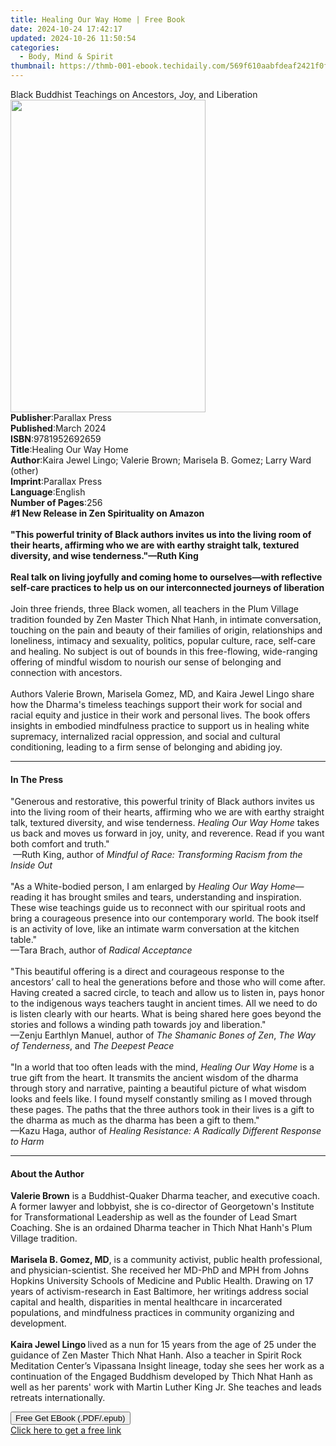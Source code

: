```yaml
---
title: Healing Our Way Home | Free Book
date: 2024-10-24 17:42:17
updated: 2024-10-26 11:50:54
categories:
  - Body, Mind & Spirit
thumbnail: https://thmb-001-ebook.techidaily.com/569f610aabfdeaf2421f0f6265aa815eb29b616029b10b895deb3e4657b989b1.jpg
---
```

<main id="book-container">
  <div class="flex flex-col">
    <div class="book-brief flex-1 py-6 px-4 sm:p-6 md:py-10 md:px-8">
      <!-- brief-->
      <div class="book-brief-main">
        Black Buddhist Teachings on Ancestors, Joy, and Liberation
      </div>
    </div>
    <div
      class="book-meta-info flex-1 grid gap-4 col-start-1 col-end-3 row-start-1 sm:mb-6 sm:grid-cols-4 lg:gap-6 lg:col-start-2 lg:row-end-6 lg:row-span-6 lg:mb-0"
    >
      <div
        class="book-meta-info-left place-content-center mt-4 p-4 text-sm leading-6 col-start-2 col-span-2 dark:text-slate-400"
      >
        <img
          class="w-full h-500 object-cover rounded-lg sm:h-255 sm:col-span-2 lg:col-span-full"
          src="https://img-001-ebook.techidaily.com/bbe227202988010404819ebccd0b3cc9304131a54990d0349105dce80ce0c294.jpg"
          alt=""
          width="312"
          height="500"
        />
      </div>
      <div
        class="book-meta-info-right mt-2 col-start-1 row-start-2 col-span-3 self-center"
      >
        <!-- meta data  -->
        <div class="flex flex-col px-4 md:px-8">
          <div class="flex-1">
            <strong>Publisher</strong>:<span class="px-2">Parallax Press</span>
          </div>
          <div class="flex-1">
            <strong>Published</strong>:<span class="px-2">March 2024</span>
          </div>
          <div class="flex-1">
            <strong>ISBN</strong>:<span class="px-2">9781952692659</span>
          </div>
          <div class="flex-1">
            <strong>Title</strong>:<span class="px-2"
              >Healing Our Way Home</span
            >
          </div>
          <div class="flex-1">
            <strong>Author</strong>:<span class="px-2"
              >Kaira Jewel Lingo; Valerie Brown; Marisela B. Gomez; Larry Ward
              (other)</span
            >
          </div>
          <div class="flex-1">
            <strong>Imprint</strong>:<span class="px-2">Parallax Press</span>
          </div>
          <div class="flex-1">
            <strong>Language</strong>:<span class="px-2">English</span>
          </div>
          <div class="flex-1">
            <strong>Number of Pages</strong>:<span class="px-2">256</span>
          </div>
        </div>
      </div>
    </div>
    <div class="book-description flex-1 py-6 px-4 sm:p-6 md:py-10 md:px-8">
      <div class="book-description-main">
        <div accordion-content="" id="description">
          <b
            >#1 New Release in Zen Spirituality on Amazon<br /><br />"This
            powerful trinity of Black authors invites us into the living room of
            their hearts, affirming who we are with earthy straight talk,
            textured diversity, and wise tenderness."—Ruth King<br /><br />Real
            talk on living joyfully and coming home to ourselves—with reflective
            self-care practices to help us on our interconnected journeys of
            liberation</b
          ><br /><br />Join three friends, three Black women, all teachers in
          the Plum Village tradition founded by Zen Master Thich Nhat Hanh, in
          intimate conversation, touching on the pain and beauty of their
          families of origin, relationships and loneliness, intimacy and
          sexuality, politics, popular culture, race, self-care and healing. No
          subject is out of bounds in this free-flowing, wide-ranging offering
          of mindful wisdom to nourish our sense of belonging and connection
          with ancestors.<br /><br />Authors Valerie Brown, Marisela Gomez, MD,
          and Kaira Jewel Lingo share how the Dharma's timeless teachings
          support their work for social and racial equity and justice in their
          work and personal lives. The book offers insights in embodied
          mindfulness practice to support us in healing white supremacy,
          internalized racial oppression, and social and cultural conditioning,
          leading to a firm sense of belonging and abiding joy.
        </div>
        <div class="accordion-fader"></div>
      </div>
    </div>
    <div class="book-excerpts flex-1 py-6 px-4 sm:p-6 md:py-10 md:px-8">
      <!-- excerpts-->
      <div class="book-excerpts-main">
        <hr />
        <h4 class="placeholder placeholder-heading">
          <span>In The Press</span>
        </h4>
        <p>
          "Generous and restorative, this powerful trinity of Black authors
          invites us into the living room of their hearts, affirming who we are
          with earthy straight talk, textured diversity, and wise
          tenderness.&nbsp;<i>Healing Our Way Home</i>&nbsp;takes us back and
          moves us forward in joy, unity, and reverence. Read if you want both
          comfort and truth."<br />&nbsp;—Ruth&nbsp;King, author of&nbsp;<i
            >Mindful of Race: Transforming Racism from the Inside Out</i
          ><br /><br />"As a White-bodied person, I am enlarged by&nbsp;<i
            >Healing Our Way Home</i
          >—reading it has brought smiles and tears, understanding and
          inspiration. These wise teachings guide us to reconnect with our
          spiritual roots and bring a courageous presence into our contemporary
          world. The book itself is an activity of love, like an intimate warm
          conversation at the kitchen table."<br />—Tara&nbsp;Brach, author
          of&nbsp;<i>Radical Acceptance</i><br /><br />"This beautiful offering
          is a direct and courageous response to the ancestors’ call to heal the
          generations before and those who will come after. Having created a
          sacred circle, to teach and allow us to listen in, pays honor to the
          indigenous ways teachers taught in ancient times. All we need to do is
          listen clearly with our hearts. What is being shared here goes beyond
          the stories and follows a winding path towards joy and liberation."<br />—Zenju
          Earthlyn Manuel, author of&nbsp;<i>The Shamanic Bones of Zen</i
          >,&nbsp;<i>The Way of Tenderness</i>, and&nbsp;<i>The Deepest Peace</i
          ><br /><br />"In a world that too often leads with the mind,&nbsp;<i
            >Healing Our Way Home</i
          >&nbsp;is a true gift from the heart. It transmits the ancient wisdom
          of the dharma through story and narrative, painting a beautiful
          picture of what wisdom looks and feels like. I found myself constantly
          smiling as I moved through these pages. The paths that the three
          authors took in their lives is a gift to the dharma as much as the
          dharma has been a gift to them."<br />—Kazu&nbsp;Haga, author
          of&nbsp;<i
            >Healing Resistance: A Radically Different Response to Harm</i
          >
        </p>
      </div>
    </div>
    <div class="book-about-author flex-1 py-6 px-4 sm:p-6 md:py-10 md:px-8">
      <!-- about author-->
      <div class="book-main-author-main">
        <hr />
        <h4 class="placeholder placeholder-heading">
          <span>About the Author</span>
        </h4>
        <p>
          <b>Valerie Brown</b> is a Buddhist-Quaker Dharma teacher, and
          executive coach. A former lawyer and lobbyist, she is co-director of
          Georgetown's Institute for Transformational Leadership as well as the
          founder of Lead Smart Coaching. She is an ordained Dharma teacher in
          Thich Nhat Hanh's Plum Village tradition.<br /><br /><b
            >Marisela B. Gomez, MD</b
          >, is a community activist, public health professional, and
          physician-scientist. She received her MD-PhD and MPH from Johns
          Hopkins University Schools of Medicine and Public Health. Drawing on
          17 years of activism-research in East Baltimore, her writings address
          social capital and health, disparities in mental healthcare in
          incarcerated populations, and mindfulness practices in community
          organizing and development.<br /><br /><b>Kaira Jewel Lingo </b>lived
          as a nun for 15 years from the age of 25 under the guidance of Zen
          Master Thich Nhat Hanh. Also a teacher in Spirit Rock Meditation
          Center’s Vipassana Insight lineage, today she sees her work as a
          continuation of the Engaged Buddhism developed by Thich Nhat Hanh as
          well as her parents' work with Martin Luther King Jr. She teaches and
          leads retreats internationally.
        </p>
      </div>
    </div>
    <div class="book-free-get flex-1 py-6 px-4 sm:p-6 md:py-10 md:px-8">
      <button
        id="btn-free-get"
        class="bg-blue-500 hover:bg-blue-700 text-white font-bold py-2 px-4 rounded"
      >
        Free Get EBook (.PDF/.epub)
      </button>
      <div id="countdown-display" class="px-2 text-lg mt-2"></div>
      <a
        id="free-link"
        class="hidden bg-blue-500 hover:bg-blue-700 text-white font-bold py-2 px-4 rounded"
        href="https://www.ebooks.com/en-us/book/210838426/healing-our-way-home/kaira-jewel-lingo/"
        target="_blank"
        >Click here to get a free link</a
      >
    </div>
    <script>
      let countdownTime = 0;
      let countdownInterval = null;
      document
        .getElementById('btn-free-get')
        .addEventListener('click', startCountdown);
      function startCountdown() {
        countdownTime = new Date().getTime() + 60000 * 3;
        countdownInterval = setInterval(updateCountdown, 1000);
        document.getElementById('btn-free-get').disabled = true;
        document
          .getElementById('btn-free-get')
          .classList.add('bg-gray-500', 'cursor-not-allowed');
      }
      function updateCountdown() {
        let currentTime = new Date().getTime();
        let timeLeft = countdownTime - currentTime;
        let secondsLeft = Math.floor(timeLeft / 1000);
        document.getElementById('countdown-display').innerHTML =
          `Remaining time: ${secondsLeft} seconds.`;
        if (secondsLeft <= 0) {
          clearInterval(countdownInterval);
          document.getElementById('btn-free-get').classList.add('hidden');
          document.getElementById('free-link').classList.remove('hidden');
          document.getElementById('countdown-display').innerHTML = '';
        }
      }
    </script>
  </div>
</main>
